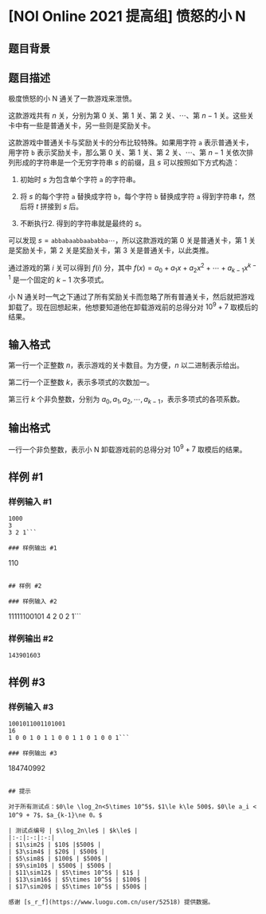 # [NOI Online 2021 提高组] 愤怒的小 N

## 题目背景



## 题目描述

极度愤怒的小 N 通关了一款游戏来泄愤。

这款游戏共有 $n$ 关，分别为第 $0$ 关、第 $1$ 关、第 $2$ 关、$\cdots$、第 $n-1$ 关。这些关卡中有一些是普通关卡，另一些则是奖励关卡。

这款游戏中普通关卡与奖励关卡的分布比较特殊。如果用字符 $\texttt{a}$ 表示普通关卡，用字符 $\texttt{b}$ 表示奖励关卡，那么第 $0$ 关、第 $1$ 关、第 $2$ 关、$\cdots$、第 $n-1$ 关依次排列形成的字符串是一个无穷字符串 $s$ 的前缀，且 $s$ 可以按照如下方式构造：

1. 初始时 $s$ 为包含单个字符 $\texttt{a}$ 的字符串。

2. 将 $s$ 的每个字符 $\texttt{a}$ 替换成字符 $\texttt{b}$，每个字符 $\texttt{b}$ 替换成字符 $\texttt{a}$ 得到字符串 $t$，然后将 $t$ 拼接到 $s$ 后。
3. 不断执行2. 得到的字符串就是最终的 $s$。

可以发现 $s=\texttt{abbabaabbaababba}\cdots$，所以这款游戏的第 $0$ 关是普通关卡，第 $1$ 关
是奖励关卡，第 $2$ 关是奖励关卡，第 $3$ 关是普通关卡，以此类推。

通过游戏的第 $i$ 关可以得到 $f(i)$ 分，其中 $f(x)=a_0+a_1x+a_2x^2+\cdots+a_{k-1}x^{k-1}$ 
是一个固定的 $k-1$ 次多项式。

小 N 通关时一气之下通过了所有奖励关卡而忽略了所有普通关卡，然后就把游戏卸载了。现在回想起来，他想要知道他在卸载游戏前的总得分对 $10^9+7$ 取模后的结果。

## 输入格式

第一行一个正整数 $n$，表示游戏的关卡数目。为方便，$n$ 以二进制表示给出。

第二行一个正整数 $k$，表示多项式的次数加一。

第三行 $k$ 个非负整数，分别为 $a_0,a_1,a_2,\cdots,a_{k-1}$，表示多项式的各项系数。

## 输出格式

一行一个非负整数，表示小 N 卸载游戏前的总得分对 $10^9 + 7$ 取模后的结果。

## 样例 #1

### 样例输入 #1
```
1000
3
3 2 1```

### 样例输出 #1

```
110
```

## 样例 #2

### 样例输入 #2
```
11111100101
4
2 0 2 1```

### 样例输出 #2

```
143901603
```

## 样例 #3

### 样例输入 #3
```
1001011001101001
16
1 0 0 1 0 1 1 0 0 1 1 0 1 0 0 1```

### 样例输出 #3

```
184740992
```

## 提示

对于所有测试点：$0\le \log_2n<5\times 10^5$，$1\le k\le 500$，$0\le a_i < 10^9 + 7$，$a_{k-1}\ne 0。$

| 测试点编号 | $\log_2n\le$ | $k\le$ |
|:-:|:-:|:-:|
| $1\sim2$ | $10$ |$500$ |
| $3\sim4$ | $20$ | $500$ |
| $5\sim8$ | $100$ | $500$ |
| $9\sim10$ | $500$ | $500$ |
| $11\sim12$ | $5\times 10^5$ | $1$ |
| $13\sim16$ | $5\times 10^5$ | $100$ |
| $17\sim20$ | $5\times 10^5$ | $500$ |

感谢 [s_r_f](https://www.luogu.com.cn/user/52518) 提供数据。
